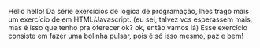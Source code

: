 Hello hello!
Da série exercícios de lógica de programação, lhes trago mais um exercício de em HTML/Javascript.
(eu sei, talvez vcs esperassem mais, mas é isso que tenho pra oferecer ok? ok, então vamos lá)
Esse exercício consiste em fazer uma bolinha pulsar, pois é só isso mesmo, paz e bem!